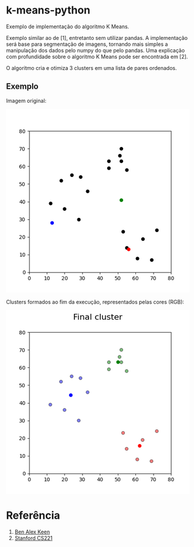 # k-means-python
Exemplo de implementação do algoritmo K Means.

Exemplo similar ao de [1], entretanto sem utilizar pandas. A implementação será base para segmentação de imagens, tornando mais simples a manipulação dos dados pelo numpy do que pelo pandas. Uma explicação com profundidade sobre o algoritmo K Means pode ser encontrada em [2].

O algoritmo cria e otimiza 3 clusters em uma lista de pares ordenados.

## Exemplo

Imagem original:

![Original](imgs/inicial.png)

Clusters formados ao fim da execução, representados pelas cores (RGB):

![Final](imgs/final.png)

# Referência

1. [Ben Alex Keen](https://benalexkeen.com/k-means-clustering-in-python/)
2. [Stanford CS221](https://stanford.edu/~cpiech/cs221/handouts/kmeans.html)